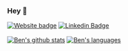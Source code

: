 ### Hey 👋

[![Website badge](https://img.shields.io/badge/website-orth.uk-blue)](https://orth.uk)
[![Linkedin Badge](https://img.shields.io/badge/-LinkedIn-blue?style=flat-square&logo=Linkedin&logoColor=white&link=https://www.linkedin.com/in/bbutterworth/)](https://www.linkedin.com/in/bbutterworth/)
<br><br>
[![Ben's github stats](https://github-readme-stats.vercel.app/api?username=ben-xD&theme=tokyonight&show_icons=true&count_private=true)](https://github.com/Ben-xD)
[![Ben's languages](https://github-readme-stats.vercel.app/api/top-langs/?username=ben-xd&layout=compact&langs_count=10&theme=tokyonight)](https://github.com/Ben-xD)
<br><br>
